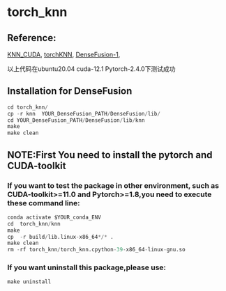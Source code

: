 # torch_knn

## Reference:
[KNN_CUDA](https://github.com/unlimblue/KNN_CUDA),
[torchKNN](https://github.com/foolyc/torchKNN),
[DenseFusion-1](https://github.com/drapado/DenseFusion-1/tree/Pytorch-1.6),


以上代码在ubuntu20.04 cuda-12.1 Pytorch-2.4.0下测试成功
## Installation for DenseFusion 
```python
cd torch_knn/
cp -r knn  YOUR_DenseFusion_PATH/DenseFusion/lib/
cd YOUR_DenseFusion_PATH/DenseFusion/lib/knn
make
make clean
```


## NOTE:First You need to install the **pytorch** and **CUDA-toolkit**
### If you want  to test the package in other environment, such as **CUDA-toolkit>=11.0** and **Pytorch>=1.8**,you need to execute these command line:

```python
conda activate $YOUR_conda_ENV
cd  torch_knn/knn
make
cp  -r build/lib.linux-x86_64*/* .
make clean
rm -rf torch_knn/torch_knn.cpython-39-x86_64-linux-gnu.so
```
### If you want uninstall this package,please use:
```python
make uninstall
```
